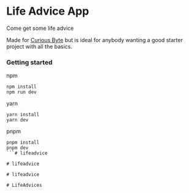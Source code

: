 # Life Advice App
Come get some life advice

Made for [Curious Byte](https://www.youtube.com/@CuriousByte) but is ideal for anybody wanting a good starter project with all the basics.

### Getting started
npm
```
npm install
npm run dev
```
yarn
```
yarn install
yarn dev
```
pnpm
```
pnpm install
pnpm dev
```#   l i f e a d v i c e  
 #   l i f e a d v i c e  
 #   l i f e a d v i c e  
 #   L i f e A d v i c e s  
 